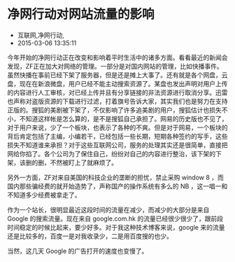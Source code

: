 # 净网行动对网站流量的影响
- 互联网,净网行动,
- 2015-03-06 13:35:11


今年开始的净网行动正在改变和影响着平时生活中的诸多方面。看看最近的新闻会发现，ZF正在加大对网络的管理。一部分是对国内网站的管理，比如快播事件。虽然快播在事前已经下架了服务器，但是还是摊上大事了。还有就是各个网盘，云盘，现在在新浪微盘，用户已经不能主动搜索资源了。某盘也发出声明对用户上传的内容进行人工审核，对已经上传并且有分享链接的非法资源进行取消分享。迅雷也声称对盗版资源的下载进行过滤，打着旗号告诉大家，其实我们也是努力在支持正版的。搜狐的美剧被下架了，不仅影响了许多追美剧的用户，搜狐估计也损失不小，不知道这样帐是怎么算的，是不是搜狐自己承担了。网易的历史版也不见了，对于用户来说，少了一个板块，也表示了各种的不爽。但是对于网易，一个板块的背后肯定包括了主编，小编若干，已经包括一些长期，短期各种签约的写手，这些损失不知道谁来承担？对于这些互联网公司，服务的处理其实还是很简单，直接把网给你掐了。各个公司为了保住自己，纷纷对自己的内容进行整治，该下架的下架，该删的删，不然被盯上了就麻烦了。



另外一方面，ZF对来自美国的科技企业的垄断的担忧，禁止采购 window 8 ，而国内那些骗经费的就开始造势了，声称国产的操作系统有多么的 NB ，这一唱一和不知道多少经费被拿走了。

作为一个站长，很明显最近这段时间的流量在减少，而减少的大部分是来自 Google 的搜索流量。现在来自 google.com.hk 的流量已经很少很少了，跟前段时间稳定的时候比起来，要少好多。对于我这种技术博客来说，google 来的流量还是比较多的，百度一是对我收录少，二是用百度搜的也少。

当然，这几天 Google 的广告打开的速度也变慢了。
